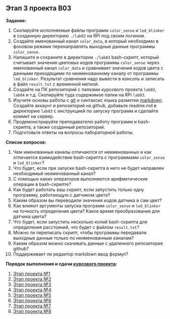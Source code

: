 ## Этап 3 проекта В03

__Задание:__  
1. Скопируйте исполняемые файлы программ `color_sense` и `led_blinker` в созданную директорию `./lab02` на RPi под своим логином.
2. Создайте именованный канал `color_data`, в который необходимо в фоновом режиме перенаправлять выходные данные программы `color_sense`.
2. Напишите и сохраните в директории `./lab03` bash-скрипт, который считывает значения цветовых кодов программы `color_sense` через именованный канал `color_data` и сравнивает значения кодов цвета с данными приходящими по неименованному каналу от программы `led_blinker`. Результат сравнения надо вывести в консоль и записать в файл `result.txt` с временной меткой.
4. Создайте на ПК репозиторий с папками курсового проекта `lab03`, `lab04` и т.д. Скопируйте туда содержимое папки на RPi `lab03`.
5. Изучите основы работы с [git](https://git-scm.com/book/ru/v2/) и синтаксис языка разметки [markdown](https://daringfireball.net/projects/markdown/). Создайте аккаунт и репозиторий на github, добавьте readme.md в директорию `lab03` с инструкцией по запуску программ и сделайте коммит на сервер.
6. Продемонстрируйте преподавателю работу программ и bash-скрипта, а также созданный репозиторий. 
7. Подготовьте ответы на вопросы лабораторной работы.

__Список вопросов:__
1. Чем именованные каналы отличаются от неименованных и как отличается взимодействие bash-скрипта с программами `color_sense` и `led_blinker`?
2. Что будет, если при запуске bash-скрипта в него не будет направлен необходимый неименованный канал?
3. С помощью каких операторов выполняются арифметические операции в bash-скрипте?
4. Как будет работать ваш скрипт, если запустить только одну программу, работающую с датчиком цвета?
5. Каким образом вы переводили значения кодов датчика в сам цвет?
6. Как влияют аргументы запуска программ `color_sense` и `led_blinker` на точность определения цвета? Какое время преобразования для датчика цвета?
7. Что будет, если запустить несколько копий bash-скрипта для определения расстояний, что будет с файлом `result.txt`?
8. Можно ли переписать скрипт, чтобы программы передавали выходные данные только по  неименованным каналам?
9. Каким образом можно скачивать данные с удаленного репозитория github?
10. Поддерживает ли редактор markdown ввод формул?

__Порядок выполнения и сдачи [курсового проекта](var_03_task.md):__
1. [Этап проекта №1](var_03_stage_01.md)
2. [Этап проекта №2](var_03_stage_02.md)
3. [Этап проекта №3](var_03_stage_03.md)
4. [Этап проекта №4](var_03_stage_04.md)
5. [Этап проекта №5](var_03_stage_05.md)
6. [Этап проекта №6](var_03_stage_06.md)
7. [Этап проекта №7](var_03_stage_07.md)
8. [Этап проекта №8](var_03_stage_08.md)


